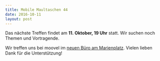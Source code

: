 ```yaml
---
title: Mobile Maultaschen 44
date: 2016-10-11
layout: post
---
```


Das nächste Treffen findet am **11. Oktober, 19 Uhr** statt. Wir suchen noch Themen und Vortragende.

Wir treffen uns bei moovel im [neuen Büro am Marienplatz](https://www.google.de/maps/place/Hauptst%C3%A4tter+Str.+149,+70180+Stuttgart/@48.7644413,9.1677958,17z/data=!3m1!4b1!4m2!3m1!1s0x4799db510949fc7b:0xdb8ea86fe4718662?hl=en). Vielen lieben Dank für die Unterstützung!
